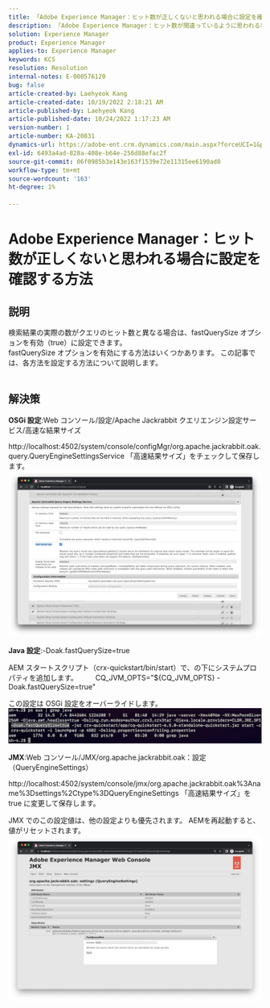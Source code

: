```yaml
---
title: 「Adobe Experience Manager：ヒット数が正しくないと思われる場合に設定を確認する方法」
description: 「Adobe Experience Manager：ヒット数が間違っているように思われる場合に設定を確認する方法」
solution: Experience Manager
product: Experience Manager
applies-to: Experience Manager
keywords: KCS
resolution: Resolution
internal-notes: E-000576120
bug: false
article-created-by: Laehyeok Kang
article-created-date: 10/19/2022 2:18:21 AM
article-published-by: Laehyeok Kang
article-published-date: 10/24/2022 1:17:23 AM
version-number: 1
article-number: KA-20831
dynamics-url: https://adobe-ent.crm.dynamics.com/main.aspx?forceUCI=1&pagetype=entityrecord&etn=knowledgearticle&id=9b90084b-544f-ed11-bba2-0022480867bd
exl-id: 6493a4ad-828a-408e-b64e-256d88efac2f
source-git-commit: 06f0985b3e143e163f1539e72e11315ee6190ad0
workflow-type: tm+mt
source-wordcount: '163'
ht-degree: 1%

---
```


# Adobe Experience Manager：ヒット数が正しくないと思われる場合に設定を確認する方法

## 説明

検索結果の実際の数がクエリのヒット数と異なる場合は、fastQuerySize オプションを有効（true）に設定できます。
<br>fastQuerySize オプションを有効にする方法はいくつかあります。 この記事では、各方法を設定する方法について説明します。
<br> 

## 解決策


<b>OSGi 設定</b>:Web コンソール/設定/Apache Jackrabbit クエリエンジン設定サービス/高速な結果サイズ

http://localhost:4502/system/console/configMgr/org.apache.jackrabbit.oak.query.QueryEngineSettingsService 「高速結果サイズ」をチェックして保存します。
   ![](assets/cef3b476-b74f-ed11-bba2-0022480867bd.png)

<b>Java 設定</b>:-Doak.fastQuerySize=true

AEM スタートスクリプト（crx-quickstart/bin/start）で、の下にシステムプロパティを追加します。
        CQ_JVM_OPTS=&quot;${CQ_JVM_OPTS} -Doak.fastQuerySize=true&quot;

この設定は OSGi 設定をオーバーライドします。
    ![](assets/4afe8a85-b74f-ed11-bba2-0022480867bd.png)

<b>JMX</b>:Web コンソール/JMX/org.apache.jackrabbit.oak：設定（QueryEngineSettings）

http://localhost:4502/system/console/jmx/org.apache.jackrabbit.oak%3Aname%3Dsettings%2Ctype%3DQueryEngineSettings 「高速結果サイズ」を true に変更して保存します。

JMX でのこの設定値は、他の設定よりも優先されます。 AEMを再起動すると、値がリセットされます。
![](assets/8592cd98-b74f-ed11-bba2-0022480867bd.png)
